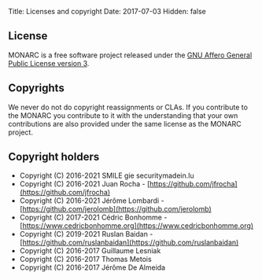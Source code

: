 Title: Licenses and copyright
Date: 2017-07-03
Hidden: false

## License

MONARC is a free software project released under the
[GNU Affero General Public License version 3](https://www.gnu.org/licenses/agpl-3.0.html).

## Copyrights

We never do not do copyright reassignments or CLAs. If you contribute to the
MONARC you contribute to it with the understanding that your own contributions
are also provided under the same license as the MONARC project.

## Copyright holders

- Copyright (C) 2016-2021 SMILE gie securitymadein.lu
- Copyright (C) 2016-2021 Juan Rocha - [https://github.com/jfrocha](https://github.com/jfrocha)
- Copyright (C) 2016-2021 Jérôme Lombardi - [https://github.com/jerolomb](https://github.com/jerolomb)
- Copyright (C) 2017-2021 Cédric Bonhomme - [https://www.cedricbonhomme.org](https://www.cedricbonhomme.org)
- Copyright (C) 2019-2021 Ruslan Baidan - [https://github.com/ruslanbaidan](https://github.com/ruslanbaidan)
- Copyright (C) 2016-2017 Guillaume Lesniak
- Copyright (C) 2016-2017 Thomas Metois
- Copyright (C) 2016-2017 Jérôme De Almeida
